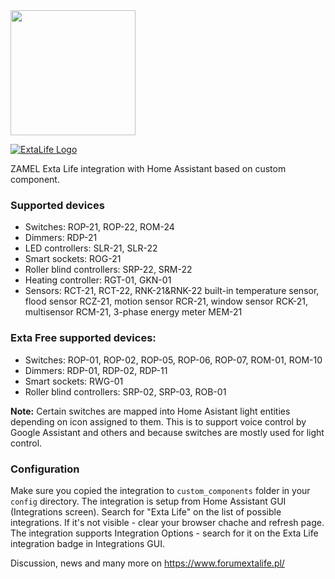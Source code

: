 <img src="https://github.com/home-assistant/assets/blob/master/logo/logo.png" width="200px"/>

[![ExtaLife Logo](https://extalife.pl/wp-content/themes/wi/images/logo.png)](https://www.forumextalife.pl/) 

ZAMEL Exta Life integration with Home Assistant based on custom component.
### Supported devices
* Switches: ROP-21, ROP-22, ROM-24
* Dimmers: RDP-21
* LED controllers: SLR-21, SLR-22
* Smart sockets: ROG-21
* Roller blind controllers: SRP-22, SRM-22
* Heating controller: RGT-01, GKN-01
* Sensors: RCT-21, RCT-22, RNK-21&RNK-22 built-in temperature sensor, flood sensor RCZ-21, motion sensor RCR-21, window sensor RCK-21, multisensor RCM-21, 3-phase energy meter MEM-21

### Exta Free supported devices:
* Switches: ROP-01, ROP-02, ROP-05, ROP-06, ROP-07, ROM-01, ROM-10
* Dimmers: RDP-01, RDP-02, RDP-11
* Smart sockets: RWG-01
* Roller blind controllers: SRP-02, SRP-03, ROB-01

**Note:** Certain switches are mapped into Home Asistant light entities depending on icon assigned to them. This is to support voice control by Google Assistant and others and because switches are mostly used for light control.
### Configuration
Make sure you copied the integration to `custom_components` folder in your `config` directory.
The integration is setup from Home Assistant GUI (Integrations screen). Search for "Exta Life" on the list of possible integrations. If it's not visible - clear your browser chache and refresh page.
The integration supports Integration Options - search for it on the Exta Life integration badge in Integrations GUI.

Discussion, news and many more on https://www.forumextalife.pl/


